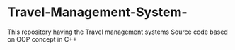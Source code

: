 # Travel-Management-System-
This repository having the Travel management systems Source code based on OOP concept in  C++
